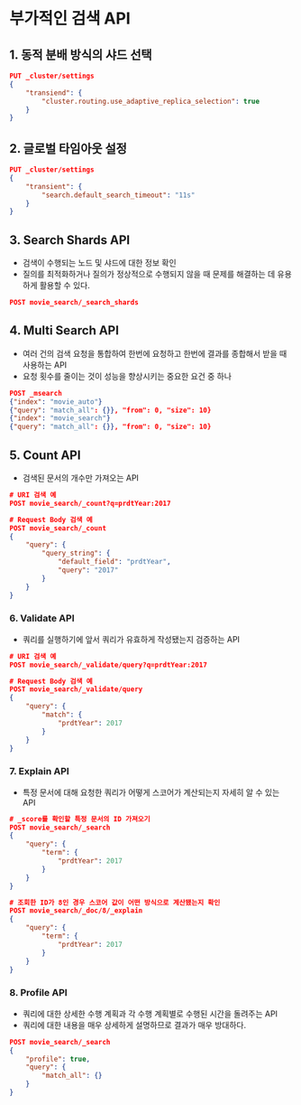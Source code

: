 # 부가적인 검색 API
## 1. 동적 분배 방식의 샤드 선택
```json
PUT _cluster/settings
{
    "transiend": {
        "cluster.routing.use_adaptive_replica_selection": true
    }
}
```
## 2. 글로벌 타임아웃 설정
```json
PUT _cluster/settings
{
    "transient": {
        "search.default_search_timeout": "11s"
    }
}
```
## 3. Search Shards API
- 검색이 수행되는 노드 및 샤드에 대한 정보 확인
- 질의를 최적화하거나 질의가 정상적으로 수행되지 않을 때 문제를 해결하는 데 유용하게 활용할 수 있다.
```json
POST movie_search/_search_shards
```
## 4. Multi Search API
- 여러 건의 검색 요청을 통합하여 한번에 요청하고 한번에 결과를 종합해서 받을 때 사용하는 API
- 요청 횟수를 줄이는 것이 성능을 향상시키는 중요한 요건 중 하나
```json
POST _msearch
{"index": "movie_auto"}
{"query": "match_all": {}}, "from": 0, "size": 10}
{"index": "movie_search"}
{"query": "match_all": {}}, "from": 0, "size": 10}
```
## 5. Count API
- 검색된 문서의 개수만 가져오는 API
```json
# URI 검색 예
POST movie_search/_count?q=prdtYear:2017

# Request Body 검색 예
POST movie_search/_count
{
    "query": {
        "query_string": {
            "default_field": "prdtYear",
            "query": "2017"
        }
    }
}
```
### 6. Validate API
- 쿼리를 실행하기에 앞서 쿼리가 유효하게 작성됐는지 검증하는 API
```json
# URI 검색 예
POST movie_search/_validate/query?q=prdtYear:2017

# Request Body 검색 예
POST movie_search/_validate/query
{
    "query": {
        "match": {
            "prdtYear": 2017
        }
    }
}
```
### 7. Explain API
- 특정 문서에 대해 요청한 쿼리가 어떻게 스코어가 계산되는지 자세히 알 수 있는 API
```json
# _score를 확인할 특정 문서의 ID 가져오기
POST movie_search/_search
{
    "query": {
        "term": {
            "prdtYear": 2017
        }
    }
}

# 조회한 ID가 8인 경우 스코어 값이 어떤 방식으로 계산됐는지 확인
POST movie_search/_doc/8/_explain
{
    "query": {
        "term": {
            "prdtYear": 2017
        }
    }
}
```
### 8. Profile API
- 쿼리에 대한 상세한 수행 계획과 각 수행 계획별로 수행된 시간을 돌려주는 API
- 쿼리에 대한 내용을 매우 상세하게 설명하므로 결과가 매우 방대하다.
```json
POST movie_search/_search
{
    "profile": true,
    "query": {
        "match_all": {}
    }
}
```